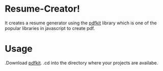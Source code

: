 # Resume-Creator!
It creates a resume generator using the [pdfkit](https://pdfkit.org/) library which is one of the popular libraries in javascript to create pdf.

# Usage
.Download [pdfkit](this).
.cd into the directory where your projects are availabe.
